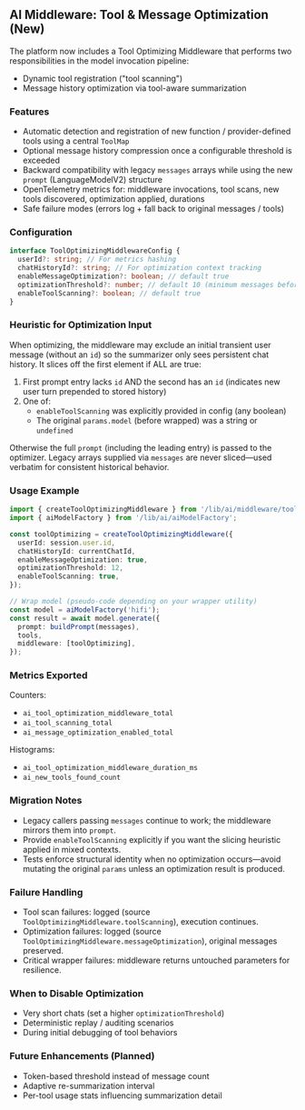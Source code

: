 ## AI Middleware: Tool & Message Optimization (New)

The platform now includes a Tool Optimizing Middleware that performs two responsibilities in the model invocation pipeline:

- Dynamic tool registration ("tool scanning")
- Message history optimization via tool-aware summarization

### Features

- Automatic detection and registration of new function / provider-defined tools using a central `ToolMap`
- Optional message history compression once a configurable threshold is exceeded
- Backward compatibility with legacy `messages` arrays while using the new `prompt` (LanguageModelV2) structure
- OpenTelemetry metrics for: middleware invocations, tool scans, new tools discovered, optimization applied, durations
- Safe failure modes (errors log + fall back to original messages / tools)

### Configuration

```ts
interface ToolOptimizingMiddlewareConfig {
  userId?: string; // For metrics hashing
  chatHistoryId?: string; // For optimization context tracking
  enableMessageOptimization?: boolean; // default true
  optimizationThreshold?: number; // default 10 (minimum messages before optimizing)
  enableToolScanning?: boolean; // default true
}
```

### Heuristic for Optimization Input

When optimizing, the middleware may exclude an initial transient user message (without an `id`) so the summarizer only sees persistent chat history. It slices off the first element if ALL are true:

1. First prompt entry lacks `id` AND the second has an `id` (indicates new user turn prepended to stored history)
2. One of:
   - `enableToolScanning` was explicitly provided in config (any boolean)
   - The original `params.model` (before wrapped) was a string or `undefined`

Otherwise the full `prompt` (including the leading entry) is passed to the optimizer. Legacy arrays supplied via `messages` are never sliced—used verbatim for consistent historical behavior.

### Usage Example

```ts
import { createToolOptimizingMiddleware } from '/lib/ai/middleware/tool-optimizing-middleware';
import { aiModelFactory } from '/lib/ai/aiModelFactory';

const toolOptimizing = createToolOptimizingMiddleware({
  userId: session.user.id,
  chatHistoryId: currentChatId,
  enableMessageOptimization: true,
  optimizationThreshold: 12,
  enableToolScanning: true,
});

// Wrap model (pseudo-code depending on your wrapper utility)
const model = aiModelFactory('hifi');
const result = await model.generate({
  prompt: buildPrompt(messages),
  tools,
  middleware: [toolOptimizing],
});
```

### Metrics Exported

Counters:

- `ai_tool_optimization_middleware_total`
- `ai_tool_scanning_total`
- `ai_message_optimization_enabled_total`

Histograms:

- `ai_tool_optimization_middleware_duration_ms`
- `ai_new_tools_found_count`

### Migration Notes

- Legacy callers passing `messages` continue to work; the middleware mirrors them into `prompt`.
- Provide `enableToolScanning` explicitly if you want the slicing heuristic applied in mixed contexts.
- Tests enforce structural identity when no optimization occurs—avoid mutating the original `params` unless an optimization result is produced.

### Failure Handling

- Tool scan failures: logged (source `ToolOptimizingMiddleware.toolScanning`), execution continues.
- Optimization failures: logged (source `ToolOptimizingMiddleware.messageOptimization`), original messages preserved.
- Critical wrapper failures: middleware returns untouched parameters for resilience.

### When to Disable Optimization

- Very short chats (set a higher `optimizationThreshold`)
- Deterministic replay / auditing scenarios
- During initial debugging of tool behaviors

### Future Enhancements (Planned)

- Token-based threshold instead of message count
- Adaptive re-summarization interval
- Per-tool usage stats influencing summarization detail
